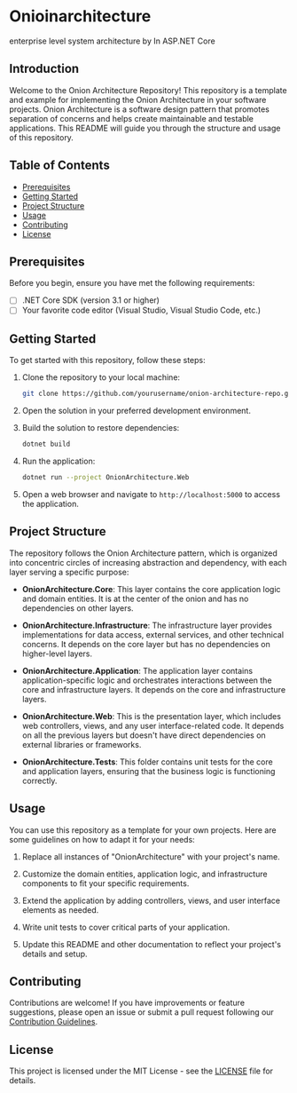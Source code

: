 # Onioinarchitecture
enterprise level system architecture by In ASP.NET Core

## Introduction

Welcome to the Onion Architecture Repository! This repository is a template and example for implementing the Onion Architecture in your software projects. Onion Architecture is a software design pattern that promotes separation of concerns and helps create maintainable and testable applications. This README will guide you through the structure and usage of this repository.

## Table of Contents

- [Prerequisites](#prerequisites)
- [Getting Started](#getting-started)
- [Project Structure](#project-structure)
- [Usage](#usage)
- [Contributing](#contributing)
- [License](#license)

## Prerequisites

Before you begin, ensure you have met the following requirements:

- [ ] .NET Core SDK (version 3.1 or higher)
- [ ] Your favorite code editor (Visual Studio, Visual Studio Code, etc.)

## Getting Started

To get started with this repository, follow these steps:

1. Clone the repository to your local machine:

   ```bash
   git clone https://github.com/yourusername/onion-architecture-repo.git
   ```

2. Open the solution in your preferred development environment.

3. Build the solution to restore dependencies:

   ```bash
   dotnet build
   ```

4. Run the application:

   ```bash
   dotnet run --project OnionArchitecture.Web
   ```

5. Open a web browser and navigate to `http://localhost:5000` to access the application.

## Project Structure

The repository follows the Onion Architecture pattern, which is organized into concentric circles of increasing abstraction and dependency, with each layer serving a specific purpose:

- **OnionArchitecture.Core**: This layer contains the core application logic and domain entities. It is at the center of the onion and has no dependencies on other layers.

- **OnionArchitecture.Infrastructure**: The infrastructure layer provides implementations for data access, external services, and other technical concerns. It depends on the core layer but has no dependencies on higher-level layers.

- **OnionArchitecture.Application**: The application layer contains application-specific logic and orchestrates interactions between the core and infrastructure layers. It depends on the core and infrastructure layers.

- **OnionArchitecture.Web**: This is the presentation layer, which includes web controllers, views, and any user interface-related code. It depends on all the previous layers but doesn't have direct dependencies on external libraries or frameworks.

- **OnionArchitecture.Tests**: This folder contains unit tests for the core and application layers, ensuring that the business logic is functioning correctly.

## Usage

You can use this repository as a template for your own projects. Here are some guidelines on how to adapt it for your needs:

1. Replace all instances of "OnionArchitecture" with your project's name.

2. Customize the domain entities, application logic, and infrastructure components to fit your specific requirements.

3. Extend the application by adding controllers, views, and user interface elements as needed.

4. Write unit tests to cover critical parts of your application.

5. Update this README and other documentation to reflect your project's details and setup.

## Contributing

Contributions are welcome! If you have improvements or feature suggestions, please open an issue or submit a pull request following our [Contribution Guidelines](CONTRIBUTING.md).

## License

This project is licensed under the MIT License - see the [LICENSE](LICENSE) file for details.

